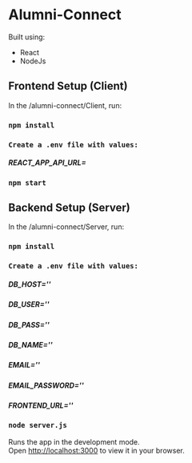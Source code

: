 # Alumni-Connect

Built using:
- React
- NodeJs

## Frontend Setup (Client)
In the /alumni-connect/Client, run:
### `npm install`
### `Create a .env file with values:`
##### REACT_APP_API_URL=
### `npm start`

## Backend Setup (Server)
In the /alumni-connect/Server, run:
### `npm install`
### `Create a .env file with values:`
##### DB_HOST=''  
##### DB_USER=''  
##### DB_PASS=''  
##### DB_NAME=''    
##### EMAIL=''  
##### EMAIL_PASSWORD=''  
##### FRONTEND_URL=''

### `node server.js`

Runs the app in the development mode.\
Open [http://localhost:3000](http://localhost:3000) to view it in your browser.
